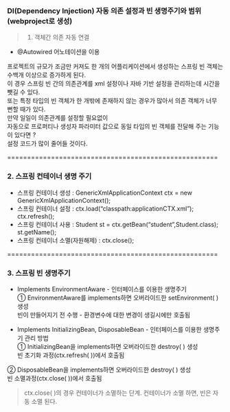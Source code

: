 ### DI(Dependency Injection) 자동 의존 설정과 빈 생명주기와 범위  (webproject로 생성)

> 1. 객체간 의존 자동 연결
 
- @Autowired 어노테이션을 이용

프로젝트의 규모가 조금만 커져도 한 개의 어플리케이션에서 생성하는 스프링 빈 객체는 수백개 이상으로 증가하게 된다.<br> 
이 경우 스프링 빈 간의 의존관계를 xml 설정이나 자바 기반 설정을 관리하는데 시간을 뺏길 수 있다. <br>
또는 특정 타입의 빈 객체가 한 개밖에 존재하지 않는 경우가 많아서 의존 객체가 너무 뻔할 때가 있다. <br>
만약 일일이 의존관계를 설정할 필요없이<br>
자동으로 프로퍼티나 생성자 파라미터 값으로 동일 타입의 빈 객체를 전달해 주는 기능이 있다면 ?<br>
설정 코드가 많이 줄어들 것이다.<br>

=====================================================

### 2. 스프링 컨테이너 생명 주기

- 스프링 컨테이너 생성 : GenericXmlApplicationContext ctx = new GenericXmlApplicationContext();
- 스프링 컨테이너 설정 : ctx.load(“classpath:applicationCTX.xml”); ctx.refresh();
- 스프링 컨테이너 사용 : Student st = ctx.getBean(“student”,Student.class); st.getName();
- 스프링 컨테이너 소멸(자원해제) : ctx.close();

=====================================================

### 3. 스프링 빈 생명주기

- Implements EnvironmentAware - 인터페이스를 이용한 생명주기<br>
① EnvironmentAware를 implements하면 오버라이드한 setEnvironment( ) 생성<br> 
    빈이 만들어지기 전 수행 - 환경변수에 대한 변경이 생길시에만 호출됨

- Implements InitializingBean, DisposableBean - 인터페이스를 이용한 생명주기 관리 방법<br>
① InitializingBean을 implements하면 오버라이드한 destroy( ) 생성 <br>
    빈 초기화 과정(ctx.refresh( ))에서 호출됨<br>

② DisposableBean을 implements하면 오버라이드한 destroy( ) 생성<br>
     빈 소멸과정(ctx.close( ))에서 호출됨<br>

> ctx.close( )의 경우 컨테이너가 소멸하는 단계. 컨테이너가 소멸 하면, 빈은 자동 소멸 된다.